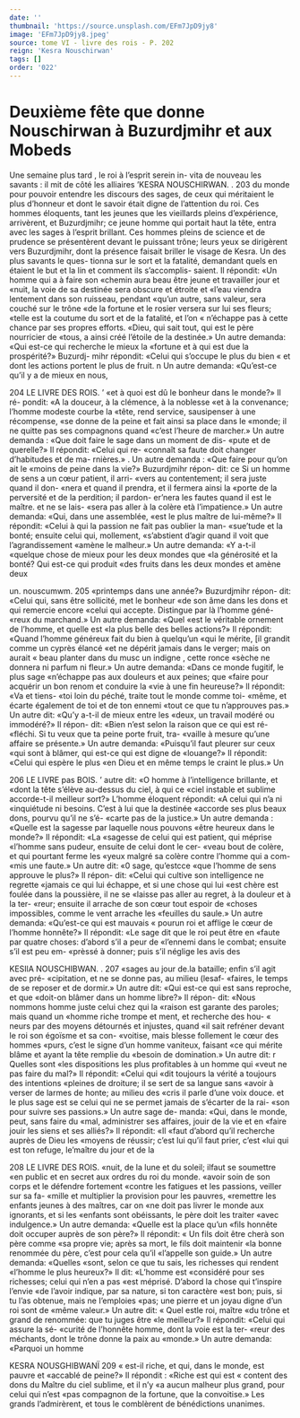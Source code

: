 ```yaml
---
date: ''
thumbnail: 'https://source.unsplash.com/EFm7JpD9jy8'
image: 'EFm7JpD9jy8.jpeg'
source: tome VI - livre des rois - P. 202
reign: 'Kesra Nouschirwan'
tags: []
order: '022'
---
```


# Deuxième fête que donne Nouschirwan à Buzurdjmihr et aux Mobeds

Une semaine plus tard , le roi à l’esprit serein in- vita de nouveau les savants : il mit de côté les alliaires
’KESRA NOUSCHIRWAN. . 203
du monde pour pouvoir entendre les discours des
sages, de ceux qui méritaient le plus d’honneur et dont le savoir était digne de l’attention du roi. Ces hommes éloquents, tant les jeunes que les vieillards pleins d’expérience, arrivèrent, et Buzurdjmihr; ce jeune homme qui portait haut la tête, entra avec les sages à l’esprit brillant. Ces hommes pleins
de science et de prudence se présentèrent devant
le puissant trône; leurs yeux se dirigèrent vers Buzurdjmihr, dont la présence faisait briller le visage de Kesra. Un des plus savants le ques- tionna sur le sort et la fatalité, demandant quels
en étaient le but et la lin et comment ils s’accomplis- saient. Il répondit: «Un homme qui a à faire son «chemin aura beau être jeune et travailler jour et «nuit, la voie de sa destinée sera obscure et étroite et «l’eau viendra lentement dans son ruisseau, pendant «qu’un autre, sans valeur, sera couché sur le trône
«de la fortune et le rosier versera sur lui ses fleurs; «telle est la coutume du sort et de la fatalité, et l’on
« n’échappe pas à cette chance par ses propres efforts. «Dieu, qui sait tout, qui est le père nourricier de «tous, a ainsi créé l’étoile de la destinée.» Un autre
demanda: «Qui est-ce qui recherche le mieux la «fortune et à qui est due la prospérité?» Buzurdj-
mihr répondit: «Celui qui s’occupe le plus du bien
« et dont les actions portent le plus de fruit. n Un autre demanda: «Qu’est-ce qu’il y a de mieux en nous,

204 LE LIVRE DES ROIS. ’
«et à quoi est dû le bonheur dans le monde?» Il ré- pondit: «A la douceur, à la clémence, à la noblesse
«et à la convenance; l’homme modeste courbe la «tête, rend service, sausipenser à une récompense,
«se donne de la peine et fait ainsi sa place dans le «monde; il ne quitte pas ses compagnons quand «c’est l’heure de marcher.» Un autre demanda :
«Que doit faire le sage dans un moment de dis- «pute et de querelle?» Il répondit: «Celui qui re- «connaît sa faute doit changer d’habitudes et de ma-
rnières.» .
Un autre demanda : «Que faire pour qu’on ait le
«moins de peine dans la vie?» Buzurdjmihr répon-
dit: ce Si un homme de sens a un cœur patient, il arri- «vers au contentement; il sera juste quand il don- «nera et quand il prendra, et il fermera ainsi la «porte de la perversité et de la perdition; il pardon- er’nera les fautes quand il est le maître. et ne se lais-
«sera pas aller à la colère età l’impatience.»
Un autre demanda: «Qui, dans une assemblée, «est le plus maître de lui-même?» Il répondit: «Celui à qui la passion ne fait pas oublier la man- «sue’tude et la bonté; ensuite celui qui, mollement, «s’abstient d’agir quand il voit que l’agrandissement
«amène le malheur.» Un autre demanda: «Y a-t-il «quelque chose de mieux pour les deux mondes que «la générosité et la bonté? Qui est-ce qui produit
«des fruits dans les deux mondes et amène deux

un. nouscumwm. 205 «printemps dans une année?» Buzurdjmihr répon-
dit: «Celui qui, sans être sollicité, met le bonheur «de son âme dans les dons et qui remercie encore «celui qui accepte. Distingue par là l’homme géné-
«reux du marchand.» Un autre demanda: «Quel
«est le véritable ornement de l’homme, et quelle est
«la plus belle des belles actions?» Il répondit: «Quand l’homme généreux fait du bien à quelqu’un
«qui le mérite, [il grandit comme un cyprès élancé
«et ne dépérit jamais dans le verger; mais on aurait
« beau planter dans du musc un indigne , cette ronce «sèche ne donnera ni parfum ni fleur.» Un autre
demanda: «Dans ce monde fugitif, le plus sage «n’échappe pas aux douleurs et aux peines; que «faire pour acquérir un bon renom et conduire la «vie à une fin heureuse?» ll répondit: «Va et tiens-
«toi loin du péché, traite tout le monde comme toi- «même, et écarte également de toi et de ton ennemi «tout ce que tu n’approuves pas.»
Un autre dit: «Qu’y a-t-il de mieux entre les «deux, un travail modéré ou immodéré?» Il répon-
dit: «Bien n’est selon la raison que ce qui est ré- «fléchi. Si tu veux que ta peine porte fruit, tra- «vaille à mesure qu’une affaire se présente.» Un
autre demanda: «Puisqu’il faut pleurer sur ceux «qui sont à blâmer, qui est-ce qui est digne de «louange?» Il répondit: «Celui qui espère le plus «en Dieu et en même temps le craint le plus.» Un

206 LE LIVRE pas BOIS. ’
autre dit: «O homme à l’intelligence brillante, et «dont la tête s’élève au-dessus du ciel, à qui ce
«ciel instable et sublime accorde-t-il meilleur sort?» L’homme éloquent répondit: «A celui qui n’a ni
«inquiétude ni besoins. C’est à lui que la destinée
«accorde ses plus beaux dons, pourvu qu’il ne s’é-
«carte pas de la justice.» Un autre demanda : «Quelle est la sagesse par laquelle nous pouvons «être heureux dans le monde?» Il répondit: «La «sagesse de celui qui est patient, qui méprise «l’homme sans pudeur, ensuite de celui dont le cer-
«veau bout de colère, et qui pourtant ferme les «yeux malgré sa colère contre l’homme qui a com-
«mis une faute.» Un autre dit: «0 sage, qu’estcce
«que l’homme de sens approuve le plus?» Il répon-
dit: «Celui qui cultive son intelligence ne regrette
«jamais ce qui lui échappe, et si une chose qui lui
«est chère est foulée dans la poussière, il ne se
«laisse pas aller au regret, à la douleur et à la ter-
«reur; ensuite il arrache de son cœur tout espoir de
«choses impossibles, comme le vent arrache les «feuilles du saule.»
Un autre demanda: «Qu’est-ce qui est mauvais « pourun roi et afflige le cœur de l’homme honnête?»
Il répondit: «Le sage dit que le roi peut être en «faute par quatre choses: d’abord s’il a peur de «l’ennemi dans le combat; ensuite s’il est peu em- «prèssé à donner; puis s’il néglige les avis des

KESIlA NOUSCHIBWAN. . 207 «sages au jour de.la bataille; enfin s’il agit avec pré-
«cipitation, et ne se donne pas, au milieu (lesaf- «faires, le temps de se reposer et de dormir.» Un autre dit: «Qui est-ce qui est sans reproche, et que «doit-on blâmer dans un homme libre?» Il répon-
dit: «Nous nommons homme juste celui chez qui la «raison est garante des paroles; mais quand un «homme riche trompe et ment, et recherche des hou- « neurs par des moyens détournés et injustes, quand
«il sait refréner devant le roi son égoïsme et sa con-
«voitise, mais blesse follement le cœur des hommes «purs, c’est le signe d’un homme vaniteux, faisant
«ce qui mérite blâme et ayant la tête remplie du «besoin de domination.» Un autre dit: r Quelles sont «les dispositions les plus profitables à un homme qui «veut ne pas faire du mal?» Il répondit: «Celui qui
«dit toujours la vérité a toujours des intentions «pleines de droiture; il se sert de sa langue sans «avoir à verser de larmes de honte; au milieu des «cris il parle d’une voix douce. et le plus sage est
se celui qui ne se permet jamais de s’écarter de la rai- «son pour suivre ses passions.» Un autre sage de- manda: «Qui, dans le monde, peut, sans faire du «mal, administrer ses affaires, jouir de la vie et en «faire jouir les siens et ses alliés?» Il répondit: «Il
«faut d’abord qu’il recherche auprès de Dieu les
«moyens de réussir; c’est lui qu’il faut prier, c’est
«lui qui est ton refuge, le’maître du jour et de la

208 LE LIVRE DES ROIS.
«nuit, de la lune et du soleil; ilfaut se soumettre «en public et en secret aux ordres du roi du monde. «avoir soin de son corps et le défendre fortement «contre les fatigues et les passions, veiller sur sa fa- «mille et multiplier la provision pour les pauvres, «remettre les enfants jeunes à des maîtres, car on
«ne doit pas livrer le monde aux ignorants, et si les «enfants sont obéissants, le père doit les traiter «avec indulgence.»
Un autre demanda: «Quelle est la place qu’un «fils honnête doit occuper auprès de son père?» Il répondit: « Un fils doit être cherà son père comme
«sa propre vie; après sa mort, le fils doit maintenir «la bonne renommée du père, c’est pour cela qu’il
«l’appelle son guide.» Un autre demanda: «Quelles «sont, selon ce que tu sais, les richesses qui rendent «l’homme le plus heureux?» Il dit: «L’homme est «considéré pour ses richesses; celui qui n’en a pas
«est méprisé. D’abord la chose qui t’inspire l’envie
«de l’avoir indique, par sa nature, si ton caractère «est bon; puis, si tu l’as obtenue, mais ne I’emploies
«pas; une pierre et un joyau digne d’un roi sont de «même valeur.» Un autre dit: « Quel estle roi, maître «du trône et grand de renommée: que tu juges être «le meilleur?» Il répondit: «Celui qui assure la sé- «curité de l’honnête homme, dont la voie est la ter- «reur des méchants, dont le trône donne la paix au «monde.» Un autre demanda: «Parquoi un homme

KESRA NOUSGHIBWANÏ 209 « est-il riche, et qui, dans le monde, est pauvre et
«accablé de peine?» Il répondit : «Riche est qui est
« content des dons du Maître du ciel sublime, et il n’y
«a aucun malheur plus grand, pour celui qui n’est «pas compagnon de la fortune, que la convoitise.» Les grands l’admirèrent, et tous le comblèrent de bénédictions unanimes.
